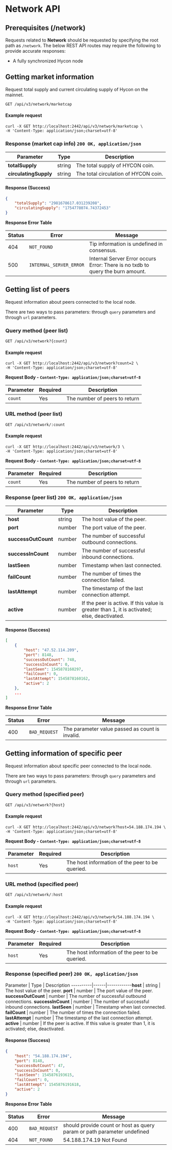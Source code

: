# Network API

## Prerequisites (/network)

Requests related to **Network** should be requested by specifying the root path as `/network`.
The below REST API routes may require the following to provide accurate responses: 

- A fully synchronized Hycon node

## Getting market information

Request total supply and current circulating supply of Hycon on the mainnet.

```endpoint
GET /api/v3/network/marketcap
```

#### Example request
```curl
curl -X GET http://localhost:2442/api/v3/network/marketcap \
-H 'Content-Type: application/json;charset=utf-8'
```

### Response (market cap info) `200 OK, application/json`

Parameter | Type | Description
----------|------|------------
**totalSupply** | string | The total supply of HYCON coin.
**circulatingSupply** | string | The total circulation of HYCON coin.

#### Response (Success)
```json
{
    "totalSupply": "2981678617.031239208",
    "circulatingSupply": "1754778074.74372453"
}
```

**Response Error Table**

Status | Error | Message
-------|-------|--------
404 | `NOT_FOUND` | Tip information is undefined in consensus.
500 | `INTERNAL_SERVER_ERROR` | Internal Server Error occurs Error: There is no txdb to query the burn amount.


## Getting list of peers

Request information about peers connected to the local node.

There are two ways to pass parameters: through `query` parameters and through `url` parameters.


### Query method (peer list)

```endpoint
GET /api/v3/network?{count}
```

#### Example request

```curl
curl -X GET http://localhost:2442/api/v3/network?count=2 \
-H 'Content-Type: application/json;charset=utf-8'
```

**Request Body - `Content-Type: application/json;charset=utf-8`**

Parameter | Required | Description 
----------|----------|------------
`count` | Yes | The number of peers to return

### URL method (peer list)

```endpoint
GET /api/v3/network/:count
```

#### Example request

```curl
curl -X GET http://localhost:2442/api/v3/network/3 \
-H 'Content-Type: application/json;charset=utf-8'
```

**Request Body - `Content-Type: application/json;charset=utf-8`**

Parameter | Required | Description 
----------|----------|------------
`count` | Yes | The number of peers to return

### Response (peer list) `200 OK, application/json`

Parameter | Type | Description
----------|------|------------
**host** | string | The host value of the peer.
**port** | number | The port value of the peer.
**successOutCount** | number | The number of successful outbound connections.
**successInCount** | number | The number of successful inbound connections.
**lastSeen** | number | Timestamp when last connected.
**failCount** | number | The number of times the connection failed.
**lastAttempt** | number | The timestamp of the last connection attempt.
**active** | number | If the peer is active. If this value is greater than 1, it is activated; else, deactivated.

#### Response (Success) 

```json
[
    {
        "host": "47.52.114.209",
        "port": 8148,
        "successOutCount": 748,
        "successInCount": 0,
        "lastSeen": 1545878160297,
        "failCount": 0,
        "lastAttempt": 1545878160162,
        "active": 2
    },
    ...
]
```

**Response Error Table**

Status | Error | Message
-------|-------|--------
400 | `BAD_REQUEST` | The parameter value passed as count is invalid.


## Getting information of specific peer

Request information about specific peer connected to the local node.

There are two ways to pass parameters: through `query` parameters and through `url` parameters.


### Query method (specified peer)

```endpoint
GET /api/v3/network?{host}
```

#### Example request

```curl
curl -X GET http://localhost:2442/api/v3/network?host=54.188.174.194 \
-H 'Content-Type: application/json;charset=utf-8'
```

**Request Body - `Content-Type: application/json;charset=utf-8`**

Parameter | Required | Description 
----------|----------|------------
`host` | Yes | The host information of the peer to be queried.

### URL method (specified peer)

```endpoint
GET /api/v3/network/:host
```

#### Example request

```curl
curl -X GET http://localhost:2442/api/v3/network/54.188.174.194 \
-H 'Content-Type: application/json;charset=utf-8'
```

**Request Body - `Content-Type: application/json;charset=utf-8`**

Parameter | Required | Description 
----------|----------|------------
`host` | Yes | The host information of the peer to be queried.

### Response (specified peer) `200 OK, application/json`

Parameter | Type | Description
----------|------|------------**host** | string | The host value of the peer.
**port** | number | The port value of the peer.
**successOutCount** | number | The number of successful outbound connections.
**successInCount** | number | The number of successful inbound connections.
**lastSeen** | number | Timestamp when last connected.
**failCount** | number | The number of times the connection failed.
**lastAttempt** | number | The timestamp of the last connection attempt.
**active** | number | If the peer is active. If this value is greater than 1, it is activated; else, deactivated.

#### Response (Success) 

```json
{
    "host": "54.188.174.194",
    "port": 8148,
    "successOutCount": 47,
    "successInCount": 0,
    "lastSeen": 1545876193615,
    "failCount": 0,
    "lastAttempt": 1545876191618,
    "active": 2
}
```

**Response Error Table**

Status | Error | Message
-------|-------|--------
400 | `BAD_REQUEST` | should provide count or host as query param or path parameter undefined
404 | `NOT_FOUND` | 54.188.174.19 Not Found

